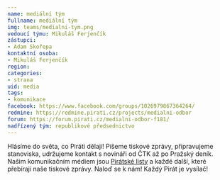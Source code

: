 ```yaml
---
name: mediální tým
fullname: mediální tým
img: teams/medialni-tym.png
vedoucí týmu: Mikuláš Ferjenčík
zástupci:
- Adam Skořepa
kontaktní osoba:
- Mikuláš Ferjenčík
region:
categories:
- strana
uid: media
tags:
- komunikace
facebook: https://www.facebook.com/groups/1026979867364264/
redmine: https://redmine.pirati.cz/projects/medialni-odbor
forum: https://forum.pirati.cz/medialni-odbor-f181/
nadřízený tým: republikové předsednictvo
---
```


Hlásíme do světa, co Piráti dělají! Píšeme tiskové zprávy, připravujeme stanoviska, udržujeme kontakt s novináři od ČTK až po Pražský deník. Našim komunikačním médiem jsou [Pirátské listy](http://www.piratskelisty.cz/) a každé další, které přebírají naše tiskové zprávy. Naloď se k nám! Každý Pirát je vysílač!
